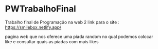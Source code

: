 # PWTrabalhoFinal
Trabalho final de Programação na web 2
link para o site : https://smilebox.netlify.app/

pagina web que nos oferece uma piada random no qual podemos colocar like e consultar quais as piadas com mais likes
